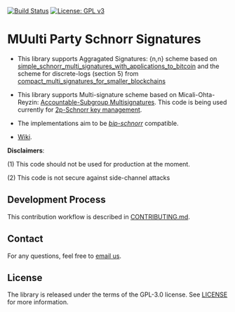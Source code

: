 [![Build Status](https://travis-ci.com/KZen-networks/multi-party-schnorr.svg?branch=master)](https://travis-ci.com/KZen-networks/multi-party-schnorr)
[![License: GPL v3](https://img.shields.io/badge/License-GPL%20v3-blue.svg)](https://www.gnu.org/licenses/gpl-3.0)

MUulti Party Schnorr Signatures
=====================================
* This library supports Aggragated Signatures:  {n,n} scheme based on [simple_schnorr_multi_signatures_with_applications_to_bitcoin](https://github.com/KZen-networks/multi-party-schnorr/blob/master/papers/simple_schnorr_multi_signatures_with_applications_to_bitcoin.pdf) and the scheme for discrete-logs (section 5) from [compact_multi_signatures_for_smaller_blockchains](https://github.com/KZen-networks/multi-party-schnorr/blob/master/papers/compact_multi_signatures_for_smaller_blockchains.pdf) 
* This library supports Multi-signature scheme based on  Micali-Ohta-Reyzin: [Accountable-Subgroup Multisignatures](https://github.com/KZen-networks/multi-party-schnorr/blob/master/papers/accountable_subgroups_multisignatures.pdf). This code is being used currently  for [2p-Schnorr key management](https://github.com/KZen-networks/kms-secp256k1 ).

* The implementations aim to be [_bip-schnorr_](https://github.com/sipa/bips/blob/bip-schnorr/bip-schnorr.mediawiki) compatible.

* [Wiki](https://github.com/KZen-networks/multisig-schnorr/wiki).

**Disclaimers**: 

(1) This code should not be used for production at the moment.

(2) This code is not secure against side-channel attacks

Development Process
-------------------
This contribution workflow is described in [CONTRIBUTING.md](CONTRIBUTING.md).

Contact
-------------------
For any questions, feel free to [email us](mailto:github@kzencorp.com).

License
-------
The library is released under the terms of the GPL-3.0 license. See [LICENSE](LICENSE) for more information.
